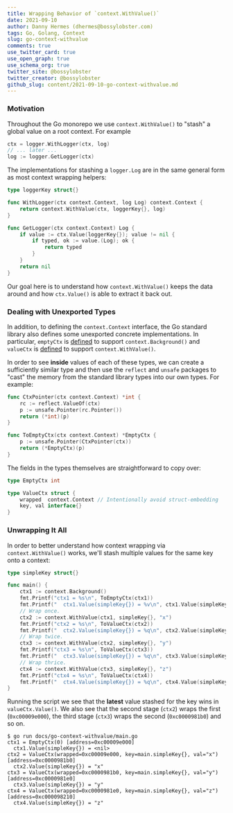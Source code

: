 ```yaml
---
title: Wrapping Behavior of `context.WithValue()`
date: 2021-09-10
author: Danny Hermes (dhermes@bossylobster.com)
tags: Go, Golang, Context
slug: go-context-withvalue
comments: true
use_twitter_card: true
use_open_graph: true
use_schema_org: true
twitter_site: @bossylobster
twitter_creator: @bossylobster
github_slug: content/2021-09-10-go-context-withvalue.md
---
```


### Motivation

Throughout the Go monorepo we use `context.WithValue()` to "stash" a global
value on a root context. For example

```go
ctx = logger.WithLogger(ctx, log)
// ... later ...
log := logger.GetLogger(ctx)
```

The implementations for stashing a `logger.Log` are in the same general form
as most context wrapping helpers:

```go
type loggerKey struct{}

func WithLogger(ctx context.Context, log Log) context.Context {
	return context.WithValue(ctx, loggerKey{}, log)
}

func GetLogger(ctx context.Context) Log {
	if value := ctx.Value(loggerKey{}); value != nil {
		if typed, ok := value.(Log); ok {
			return typed
		}
	}
	return nil
}
```

Our goal here is to understand how `context.WithValue()` keeps the
data around and how `ctx.Value()` is able to extract it back out.

### Dealing with Unexported Types

In addition, to defining the `context.Context` interface, the Go standard
library also defines some unexported concrete implementations. In particular,
`emptyCtx` is [defined][1] to support `context.Background()` and `valueCtx`
is [defined][2] to support `context.WithValue()`.

In order to see **inside** values of each of these types, we can create
a sufficiently similar type and then use the `reflect` and `unsafe` packages
to "cast" the memory from the standard library types into our own types.
For example:

```go
func CtxPointer(ctx context.Context) *int {
	rc := reflect.ValueOf(ctx)
	p := unsafe.Pointer(rc.Pointer())
	return (*int)(p)
}

func ToEmptyCtx(ctx context.Context) *EmptyCtx {
	p := unsafe.Pointer(CtxPointer(ctx))
	return (*EmptyCtx)(p)
}
```

The fields in the types themselves are straightforward to copy over:

```go
type EmptyCtx int

type ValueCtx struct {
	wrapped  context.Context // Intentionally avoid struct-embedding
	key, val interface{}
}
```

### Unwrapping It All

In order to better understand how context wrapping via `context.WithValue()`
works, we'll stash multiple values for the same key onto a context:

```go
type simpleKey struct{}

func main() {
	ctx1 := context.Background()
	fmt.Printf("ctx1 = %s\n", ToEmptyCtx(ctx1))
	fmt.Printf("  ctx1.Value(simpleKey{}) = %v\n", ctx1.Value(simpleKey{}))
	// Wrap once.
	ctx2 := context.WithValue(ctx1, simpleKey{}, "x")
	fmt.Printf("ctx2 = %s\n", ToValueCtx(ctx2))
	fmt.Printf("  ctx2.Value(simpleKey{}) = %q\n", ctx2.Value(simpleKey{}))
	// Wrap twice.
	ctx3 := context.WithValue(ctx2, simpleKey{}, "y")
	fmt.Printf("ctx3 = %s\n", ToValueCtx(ctx3))
	fmt.Printf("  ctx3.Value(simpleKey{}) = %q\n", ctx3.Value(simpleKey{}))
	// Wrap thrice.
	ctx4 := context.WithValue(ctx3, simpleKey{}, "z")
	fmt.Printf("ctx4 = %s\n", ToValueCtx(ctx4))
	fmt.Printf("  ctx4.Value(simpleKey{}) = %q\n", ctx4.Value(simpleKey{}))
}
```

Running the script we see that the **latest** value stashed for the key
wins in `valueCtx.Value()`. We also see that the second stage (`ctx2`)
wraps the first (`0xc00009e000`), the third stage (`ctx3`) wraps the second
(`0xc0000981b0`) and so on.

```text
$ go run docs/go-context-withvalue/main.go
ctx1 = EmptyCtx(0) [address=0xc00009e000]
  ctx1.Value(simpleKey{}) = <nil>
ctx2 = ValueCtx(wrapped=0xc00009e000, key=main.simpleKey{}, val="x") [address=0xc0000981b0]
  ctx2.Value(simpleKey{}) = "x"
ctx3 = ValueCtx(wrapped=0xc0000981b0, key=main.simpleKey{}, val="y") [address=0xc0000981e0]
  ctx3.Value(simpleKey{}) = "y"
ctx4 = ValueCtx(wrapped=0xc0000981e0, key=main.simpleKey{}, val="z") [address=0xc000098210]
  ctx4.Value(simpleKey{}) = "z"
```

[1]: https://github.com/golang/go/blob/go1.17.1/src/context/context.go#L171
[2]: https://github.com/golang/go/blob/go1.17.1/src/context/context.go#L538
